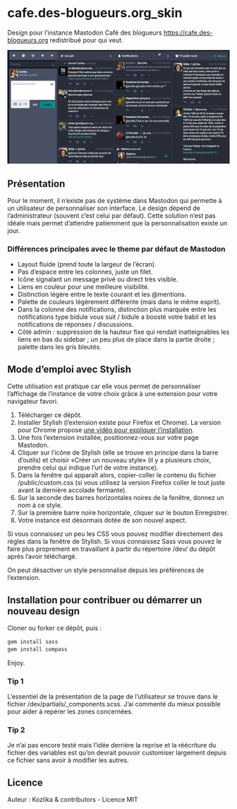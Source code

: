 # cafe.des-blogueurs.org_skin
Design pour l’instance Mastodon Café des blogueurs
https://cafe.des-blogueurs.org redistribué pour qui veut.

![Copie d’écran du Café des blogueurs](screenshot.png?raw=true)

## Présentation
Pour le moment, il n’existe pas de système dans Mastodon qui permette à un utilisateur de personnaliser son interface. Le design dépend de l’administrateur (souvent c’est celui par défaut). Cette solution n’est pas idéale mais permet d’attendre patiemment que la personnalisation existe un jour.

### Différences principales avec le theme par défaut de Mastodon

* Layout fluide (prend toute la largeur de l’écran).
* Pas d’espace entre les colonnes, juste un filet.
* Icône signalant un message privé ou direct très visible.
* Liens en couleur pour une meilleure visibilité.
* Distinction légère entre le texte courant et les @mentions.
* Palette de couleurs légèrement différente (mais dans le même esprit).
* Dans la colonne des notifications, distinction plus marquée entre les notifications type bidule vous suit / bidule a boosté votre babil et les notifications de réponses / discussions.
* Côté admin : suppression de la hauteur fixe qui rendait inatteignables les liens en bas du sidebar ; un peu plus de place dans la partie droite ; palette dans les gris bleutés.

## Mode d’emploi avec Stylish
Cette utilisation est pratique car elle vous permet de personnaliser l’affichage de l’instance de votre choix grâce à une extension pour votre navigateur favori.

1. Télécharger ce dépôt.
2. Installer Stylish (l’extension existe pour Firefox et Chrome). La version pour Chrome propose [une vidéo pour expliquer l’installation](https://userstyles.org/help/stylish_chrome).
3. Une fois l’extension installée, positionnez-vous sur votre page Mastodon.
4. Cliquer sur l’icône de Stylish (elle se trouve en principe dans la barre d’outils) et choisir «Créer un nouveau style» (il y a plusieurs choix, prendre celui qui indique l’url de votre instance).
5. Dans la fenêtre qui apparaît alors, copier-coller le contenu du fichier /public/custom.css (si vous utilisez la version Firefox coller le tout juste avant la dernière accolade fermante).
6. Sur la seconde des barres horizontales noires de la fenêtre, donnez un nom à ce style.
7. Sur la première barre noire horizontale, cliquer sur le bouton Enregistrer.
8. Votre instance est désormais dotée de son nouvel aspect.

Si vous connaissez un peu les CSS vous pouvez modifier directement des règles dans la fenêtre de Stylish. Si vous connaissez Sass vous pouvez le faire plus proprement en travaillant à partir du répertoire /dev/ du dépôt après l’avoir téléchargé.

On peut désactiver un style personnalisé depuis les préférences de l’extension.

## Installation pour contribuer ou démarrer un nouveau design

Cloner ou forker ce dépôt, puis :

```bash
gem install sass 
gem install compass 
```

Enjoy.

### Tip 1

L’essentiel de la présentation de la page de l’utilisateur se trouve dans le fichier /dev/partials/_components.scss. J’ai commenté du mieux possible pour aider à repérer les zones concernées.

### Tip 2

Je n’ai pas encore testé mais l’idée derrière la reprise et la réécriture du fichier des variables est qu’on devrait pouvoir customiser largement depuis ce fichier sans avoir à modifier les autres.

## Licence

Auteur : Kozlika & contributors - Licence MIT


